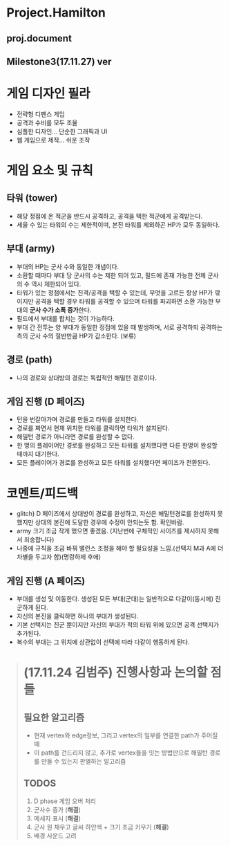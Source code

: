 Project.Hamilton
================

proj.document
-------------

Milestone3(17.11.27) ver
------------------------

# 게임 디자인 필라
- 전략형 디펜스 게임 
- 공격과 수비를 모두 조율
- 심플한 디자인... 단순한 그래픽과 UI 
- 웹 게임으로 제작... 쉬운 조작

# 게임 요소 및 규칙
## 타워 (tower)
- 해당 정점에 온 적군을 반드시 공격하고, 공격을 택한 적군에게 공격받는다.  
- 세울 수 있는 타워의 수는 제한적이며, 본진 타워를 제외하곤 HP가 모두 동일하다.

## 부대 (army) 
- 부대의 HP는 군사 수와 동일한 개념이다.   
- 소환할 때마다 부대 당 군사의 수는 제한 되어 있고, 필드에 존재 가능한 전체 군사의 수 역시 제한되어 있다. 
- 타워가 있는 정점에서는 진격/공격을 택할 수 있는데, 무엇을 고르든 항상 HP가 깎이지만 공격을 택할 경우 타워를 공격할 수 있으며 타워를 파괴하면 소환 가능한 부대의 **군사 수가 소폭 증가**한다.   
- 필드에서 부대를 합치는 것이 가능하다.  
- 부대 간 전투는 양 부대가 동일한 정점에 있을 때 발생하며, 서로 공격하되 공격하는 측의 군사 수의 절반만큼 HP가 감소한다. (보류)

## 경로 (path)
- 나의 경로와 상대방의 경로는 독립적인 해밀턴 경로이다.

## 게임 진행 (D 페이즈)
- 턴을 번갈아가며 경로를 만들고 타워를 설치한다.   
- 경로를 짜면서 현재 위치한 타워를 클릭하면 타워가 설치된다.  
- 해밀턴 경로가 아니라면 경로를 완성할 수 없다. 
- 한 명의 플레이어만 경로를 완성하고 모든 타워를 설치했다면 다른 한명이 완성할 때까지 대기한다.  
- 모든 플레이어가 경로를 완성하고 모든 타워를 설치했다면 페이즈가 전환된다.

# 코멘트/피드백
- glitch) D 페이즈에서 상대방이 경로를 완성하고, 자신은 해밀턴경로를 완성하지 못 했지만 상대의 본진에 도달한 경우에 수정이 안되는듯 함. 확인바람.
- army 크기 조금 작게 했으면 좋겠음. (지난번에 구체적인 사이즈를 제시하지 못해서 죄송합니다)
- 나중에 규칙을 조금 바꿔 밸런스 조정을 해야 할 필요성을 느낌.(선택지 M과 A에 더 차별을 두고자 함)(명랑하제 후에)

## 게임 진행 (A 페이즈)
- 부대를 생성 및 이동한다. 생성된 모든 부대(군대)는 일반적으로 다같이(동시에) 진군하게 된다.  
- 자신의 본진을 클릭하면 하나의 부대가 생성된다.
- 기본 선택지는 진군 뿐이지만 자신의 부대가 적의 타워 위에 있으면 공격 선택지가 추가된다. 
- 복수의 부대는 그 위치에 상관없이 선택에 따라 다같이 행동하게 된다.
 
># (17.11.24 김범주) 진행사항과 논의할 점들
>## 필요한 알고리즘
>- 현재 vertex와 edge정보, 그리고 vertex의 일부를 연결한 path가 주어질 때
>- 이 path를 건드리지 않고, 추가로 vertex들을 잇는 방법만으로 해밀턴 경로를 만들 수 있는지 판별하는 알고리즘
>## TODOS
>1. D phase 게임 오버 처리
>2. 군사수 증가 (**해결**)
>3. 메세지 표시 (**해결**)
>4. 군사 원 채우고 글씨 하얀색 + 크기 조금 키우기 (**해결**)
>5. 배경 사운드 고려
